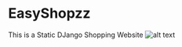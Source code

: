 # EasyShopzz
This is a Static DJango Shopping Website 
![alt text](https://github.com/geekyshow1/EasyShopzz/blob/main/Screenshots/Home.jpeg)
